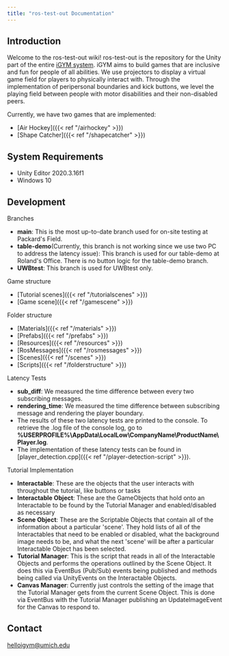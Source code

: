 ```yaml
---
title: "ros-test-out Documentation"
---
```

## Introduction 

Welcome to the ros-test-out wiki! ros-test-out is the repository for the Unity part of the entire [iGYM system](https://www.igym.solutions/). iGYM aims to build games that are inclusive and fun for people of all abilities. We use projectors to display a virtual game field for players to physically interact with. Through the implementation of peripersonal boundaries and kick buttons, we level the playing field between people with motor disabilities and their non-disabled peers.

Currently, we have two games that are implemented:
* [Air Hockey]({{< ref "/airhockey" >}})
* [Shape Catcher]({{< ref "/shapecatcher" >}})

## System Requirements
* Unity Editor 2020.3.16f1
* Windows 10

## Development
Branches
* **main**: This is the most up-to-date branch used for on-site testing at Packard's Field.
* **table-demo**(Currently, this branch is not working since we use two PC to address the latency issue): This branch is used for our table-demo at Roland's Office. There is no button logic for the table-demo branch.
* **UWBtest**: This branch is used for UWBtest only.

Game structure
* [Tutorial scenes]({{< ref "/tutorialscenes" >}})
* [Game scene]({{< ref "/gamescene" >}})

Folder structure
* [Materials]({{< ref "/materials" >}})
* [Prefabs]({{< ref "/prefabs" >}})
* [Resources]({{< ref "/resources" >}})
* [RosMessages]({{< ref "/rosmessages" >}})
* [Scenes]({{< ref "/scenes" >}})
* [Scripts]({{< ref "/folderstructure" >}})

Latency Tests
* **sub_diff**: We measured the time difference between every two subscribing messages.
* **rendering_time**: We measured the time difference between subscribing message and rendering the player boundary.
* The results of these two latency tests are printed to the console. To retrieve the .log file of the console log, go to **%USERPROFILE%\AppData\LocalLow\CompanyName\ProductName\Player.log**.
* The implementation of these latency tests can be found in [player_detection.cpp]({{< ref "/player-detection-script" >}}).

Tutorial Implementation
* **Interactable**: These are the objects that the user interacts with throughout the tutorial, like buttons or tasks
* **Interactable Object**: These are the GameObjects that hold onto an Interactable to be found by the Tutorial Manager and enabled/disabled as necessary
* **Scene Object**: These are the Scriptable Objects that contain all of the information about a particular 'scene'. They hold lists of all of the Interactables that need to be enabled or disabled, what the background image needs to be, and what the next 'scene' will be after a particular Interactable Object has been selected. 
* **Tutorial Manager**: This is the script that reads in all of the Interactable Objects and performs the operations outlined by the Scene Object. It does this via EventBus (Pub/Sub) events being published and methods being called via UnityEvents on the Interactable Objects.
* **Canvas Manager**: Currently just controls the setting of the image that the Tutorial Manager gets from the current Scene Object. This is done via EventBus with the Tutorial Manager publishing an UpdateImageEvent for the Canvas to respond to.

## Contact 
helloigym@umich.edu
